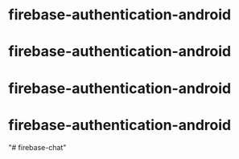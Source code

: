 # firebase-authentication-android
# firebase-authentication-android
# firebase-authentication-android
# firebase-authentication-android
"# firebase-chat" 

